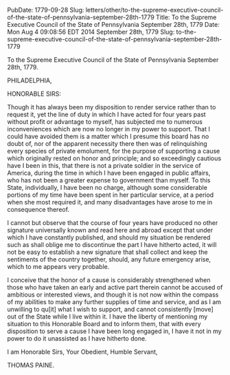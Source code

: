PubDate: 1779-09-28
Slug: letters/other/to-the-supreme-executive-council-of-the-state-of-pennsylvania-september-28th-1779
Title: To the Supreme Executive Council of the State of Pennsylvania  September 28th, 1779
Date: Mon Aug  4 09:08:56 EDT 2014
   September 28th, 1779 Slug:
   to-the-supreme-executive-council-of-the-state-of-pennsylvania-september-28th-1779

   To the Supreme Executive Council of the State of Pennsylvania  September
   28th, 1779.

   PHILADELPHIA,

   HONORABLE SIRS:

   Though it has always been my disposition to render service rather than to
   request it, yet the line of duty in which I have acted for four years past
   without profit or advantage to myself, has subjected me to numerous
   inconveniences which are now no longer in my power to support. That I
   could have avoided them is a matter which I presume this board has no
   doubt of, nor of the apparent necessity there then was of relinquishing
   every species of private emolument, for the purpose of supporting a cause
   which originally rested on honor and principle; and so exceedingly
   cautious have I been in this, that there is not a private soldier in the
   service of America, during the time in which I have been engaged in public
   affairs, who has not been a greater expense to government than myself. To
   this State, individually, I have been no charge, although some
   considerable portions of my time have been spent in her particular
   service, at a period when she most required it, and many disadvantages
   have arose to me in consequence thereof.

   I cannot but observe that the course of four years have produced no other
   signature universally known and read here and abroad except that under
   which I have constantly published, and should my situation be rendered
   such as shall oblige me to discontinue the part I have hitherto acted, it
   will not be easy to establish a new signature that shall collect and keep
   the sentiments of the country together, should, any future emergency
   arise, which to me appears very probable.

   I conceive that the honor of a cause is considerably strengthened when
   those who have taken an early and active part therein cannot be accused of
   ambitious or interested views, and though it is not now within the compass
   of my abilities to make any further supplies of time and service, and as I
   am unwilling to qu[it] what I wish to support, and cannot consistently
   [move] out of the State while I live within it. I have the liberty of
   mentioning my situation to this Honorable Board and to inform them, that
   with every disposition to serve a cause I have been long engaged in, I
   have it not in my power to do it unassisted as I have hitherto done.

   I am Honorable Sirs, Your Obedient, Humble Servant,

   THOMAS PAINE.


